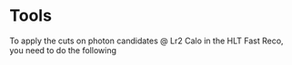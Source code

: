 # Tools

To apply the cuts on photon candidates @ Lr2 Calo in the HLT Fast Reco,
you need to do the following

```cpp

```
